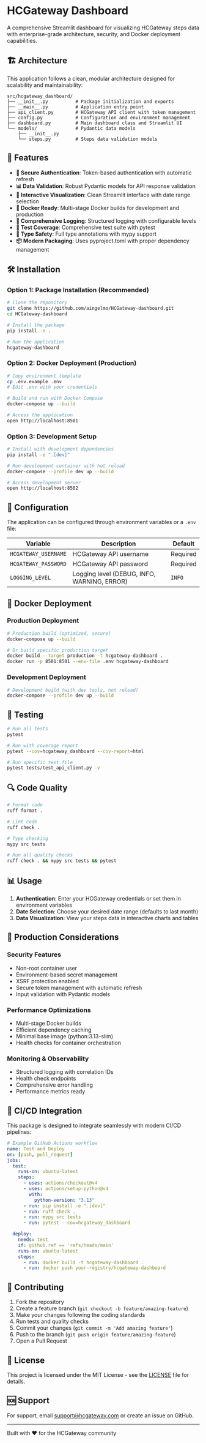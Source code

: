 # HCGateway Dashboard

A comprehensive Streamlit dashboard for visualizing HCGateway steps data with enterprise-grade architecture, security, and Docker deployment capabilities.

## 🏗️ Architecture

This application follows a clean, modular architecture designed for scalability and maintainability:

```
src/hcgateway_dashboard/
├── __init__.py          # Package initialization and exports
├── __main__.py          # Application entry point
├── api_client.py        # HCGateway API client with token management
├── config.py            # Configuration and environment management
├── dashboard.py         # Main dashboard class and Streamlit UI
└── models/              # Pydantic data models
    ├── __init__.py
    └── steps.py         # Steps data validation models
```

## 🚀 Features

- **🔐 Secure Authentication**: Token-based authentication with automatic refresh
- **📊 Data Validation**: Robust Pydantic models for API response validation
- **🎨 Interactive Visualization**: Clean Streamlit interface with date range selection
- **🐳 Docker Ready**: Multi-stage Docker builds for development and production
- **📝 Comprehensive Logging**: Structured logging with configurable levels
- **🧪 Test Coverage**: Comprehensive test suite with pytest
- **🔧 Type Safety**: Full type annotations with mypy support
- **📦 Modern Packaging**: Uses pyproject.toml with proper dependency management

## 🛠️ Installation

### Option 1: Package Installation (Recommended)

```bash
# Clone the repository
git clone https://github.com/aingelmo/HCGateway-dashboard.git
cd HCGateway-dashboard

# Install the package
pip install -e .

# Run the application
hcgateway-dashboard
```

### Option 2: Docker Deployment (Production)

```bash
# Copy environment template
cp .env.example .env
# Edit .env with your credentials

# Build and run with Docker Compose
docker-compose up --build

# Access the application
open http://localhost:8501
```

### Option 3: Development Setup

```bash
# Install with development dependencies
pip install -e ".[dev]"

# Run development container with hot reload
docker-compose --profile dev up --build

# Access development server
open http://localhost:8502
```

## 🔧 Configuration

The application can be configured through environment variables or a `.env` file:

| Variable             | Description                                 | Default  |
| -------------------- | ------------------------------------------- | -------- |
| `HCGATEWAY_USERNAME` | HCGateway API username                      | Required |
| `HCGATEWAY_PASSWORD` | HCGateway API password                      | Required |
| `LOGGING_LEVEL`      | Logging level (DEBUG, INFO, WARNING, ERROR) | `INFO`   |

## 🐳 Docker Deployment

### Production Deployment

```bash
# Production build (optimized, secure)
docker-compose up --build

# Or build specific production target
docker build --target production -t hcgateway-dashboard .
docker run -p 8501:8501 --env-file .env hcgateway-dashboard
```

### Development Deployment

```bash
# Development build (with dev tools, hot reload)
docker-compose --profile dev up --build
```

## 🧪 Testing

```bash
# Run all tests
pytest

# Run with coverage report
pytest --cov=hcgateway_dashboard --cov-report=html

# Run specific test file
pytest tests/test_api_client.py -v
```

## 🔍 Code Quality

```bash
# Format code
ruff format .

# Lint code
ruff check .

# Type checking
mypy src tests

# Run all quality checks
ruff check . && mypy src tests && pytest
```

## 📊 Usage

1. **Authentication**: Enter your HCGateway credentials or set them in environment variables
2. **Date Selection**: Choose your desired date range (defaults to last month)
3. **Data Visualization**: View your steps data in interactive charts and tables

## 🏢 Production Considerations

### Security Features

- Non-root container user
- Environment-based secret management
- XSRF protection enabled
- Secure token management with automatic refresh
- Input validation with Pydantic models

### Performance Optimizations

- Multi-stage Docker builds
- Efficient dependency caching
- Minimal base image (python:3.13-slim)
- Health checks for container orchestration

### Monitoring & Observability

- Structured logging with correlation IDs
- Health check endpoints
- Comprehensive error handling
- Performance metrics ready

## 🔄 CI/CD Integration

This package is designed to integrate seamlessly with modern CI/CD pipelines:

```yaml
# Example GitHub Actions workflow
name: Test and Deploy
on: [push, pull_request]
jobs:
  test:
    runs-on: ubuntu-latest
    steps:
      - uses: actions/checkout@v4
      - uses: actions/setup-python@v4
        with:
          python-version: "3.13"
      - run: pip install -e ".[dev]"
      - run: ruff check .
      - run: mypy src tests
      - run: pytest --cov=hcgateway_dashboard

  deploy:
    needs: test
    if: github.ref == 'refs/heads/main'
    runs-on: ubuntu-latest
    steps:
      - run: docker build -t hcgateway-dashboard .
      - run: docker push your-registry/hcgateway-dashboard
```

## 🤝 Contributing

1. Fork the repository
2. Create a feature branch (`git checkout -b feature/amazing-feature`)
3. Make your changes following the coding standards
4. Run tests and quality checks
5. Commit your changes (`git commit -m 'Add amazing feature'`)
6. Push to the branch (`git push origin feature/amazing-feature`)
7. Open a Pull Request

## 📄 License

This project is licensed under the MIT License - see the [LICENSE](LICENSE) file for details.

## 🆘 Support

For support, email support@hcgateway.com or create an issue on GitHub.

---

Built with ❤️ for the HCGateway community
